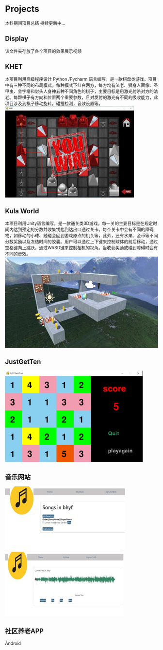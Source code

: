 # Projects  
本科期间项目总结  持续更新中...

## Display
该文件夹存放了各个项目的效果展示视频

## KHET
本项目利用高级程序设计 Python /Pycharm 语言编写，是一款棋盘类游戏。项目中有三种不同的布局模式。每种模式下红白两方，每方均有法老、狮身人面像、圣甲虫、金字塔和豺头人身神五种不同角色的棋子，主要目标是用激光射杀对方的法老。每颗棋子有方向和位置两个重要参数，且对发射的激光有不同的吸收能力，此项目涉及到棋子移动旋转，碰撞检测，音效设置等。
<img src="https://github.com/Sunxy11/Projects/blob/main/Display/KHET.png"  height="300"/><br/>

## Kula World
本项目利用Unity语言编写，是一款通关类3D游戏。每一关的主要目标是在规定时间内达到预定的分数并收集钥匙到达出口通过关卡。每个关卡中会有不同的障碍物，如移动的小球、触碰会回到游戏原点的机关等，此外，还有水果、金币等不同分数奖励以及冻结时间的胶囊。用户可以通过上下键来控制球体的前后移动，通过空格键向上跳跃，通过WASD键来控制相机的视角。当收获奖励或碰到障碍时会有不同的音效。
<img src="https://github.com/Sunxy11/Projects/blob/main/Display/KW.png"  height="300"/><br/>

## JustGetTen
<img src="https://github.com/Sunxy11/Projects/blob/main/Display/JGT.png"  height="300"/><br/>

## 音乐网站
![image](https://github.com/Sunxy11/Projects/blob/main/Display/ASP1.png)
![image](https://github.com/Sunxy11/Projects/blob/main/Display/ASP2.png)

## 社区养老APP
Android
